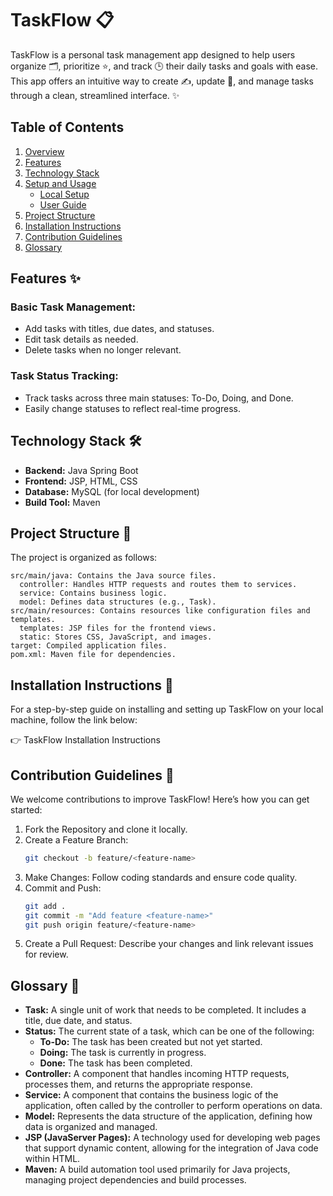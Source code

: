 # TaskFlow 📋

TaskFlow is a personal task management app designed to help users organize 🗂️, prioritize ⭐, and track 🕒 their daily tasks and goals with ease. This app offers an intuitive way to create ✍️, update 🔄, and manage tasks through a clean, streamlined interface. ✨

## Table of Contents

1. [Overview](#overview)
2. [Features](#Features)
3. [Technology Stack](#technology-stack)
4. [Setup and Usage](#setup-and-usage)
   - [Local Setup](#local-setup)
   - [User Guide](#user-guide)
5. [Project Structure](#project-structure)
6. [Installation Instructions](#installation-instructions)
7. [Contribution Guidelines](#contribution-guidelines)
9. [Glossary](#Glossary)


## Features ✨

### Basic Task Management:
- Add tasks with titles, due dates, and statuses.
- Edit task details as needed.
- Delete tasks when no longer relevant.

### Task Status Tracking:
- Track tasks across three main statuses: To-Do, Doing, and Done.
- Easily change statuses to reflect real-time progress.

## Technology Stack 🛠️

- **Backend:** Java Spring Boot
- **Frontend:** JSP, HTML, CSS
- **Database:** MySQL (for local development)
- **Build Tool:** Maven

## Project Structure 📂

The project is organized as follows:

```
src/main/java: Contains the Java source files.
  controller: Handles HTTP requests and routes them to services.
  service: Contains business logic.
  model: Defines data structures (e.g., Task).
src/main/resources: Contains resources like configuration files and templates.
  templates: JSP files for the frontend views.
  static: Stores CSS, JavaScript, and images.
target: Compiled application files.
pom.xml: Maven file for dependencies.
```

## Installation Instructions 🚀

For a step-by-step guide on installing and setting up TaskFlow on your local machine, follow the link below:

👉 TaskFlow Installation Instructions

## Contribution Guidelines 🤝

We welcome contributions to improve TaskFlow! Here’s how you can get started:

1. Fork the Repository and clone it locally.
2. Create a Feature Branch:
   ```bash
   git checkout -b feature/<feature-name>
   ```
3. Make Changes: Follow coding standards and ensure code quality.
4. Commit and Push:
   ```bash
   git add .
   git commit -m "Add feature <feature-name>"
   git push origin feature/<feature-name>
   ```
5. Create a Pull Request: Describe your changes and link relevant issues for review.

   

## Glossary 📖

- **Task:** A single unit of work that needs to be completed. It includes a title, due date, and status.
- **Status:** The current state of a task, which can be one of the following:
  - **To-Do:** The task has been created but not yet started.
  - **Doing:** The task is currently in progress.
  - **Done:** The task has been completed.
- **Controller:** A component that handles incoming HTTP requests, processes them, and returns the appropriate response.
- **Service:** A component that contains the business logic of the application, often called by the controller to perform operations on data.
- **Model:** Represents the data structure of the application, defining how data is organized and managed.
- **JSP (JavaServer Pages):** A technology used for developing web pages that support dynamic content, allowing for the integration of Java code within HTML.
- **Maven:** A build automation tool used primarily for Java projects, managing project dependencies and build processes.
